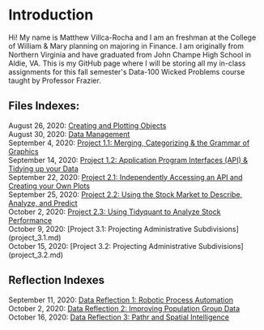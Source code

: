 # Introduction
Hi! My name is Matthew Villca-Rocha and I am an freshman at the College of William & Mary planning on majoring in Finance. I am originally from Northern Virginia and have graduated from John Champe High School in Aldie, VA. This is my GitHub page where I will be storing all my in-class assignments for this fall semester's Data-100 Wicked Problems course taught by Professor Frazier. 

## Files Indexes:

August 26, 2020: [Creating and Plotting Objects](creating_objects.md) <br />
August 30, 2020: [Data Management](data_mgt.md) <br />
September 4, 2020: [Project 1.1: Merging, Categorizing & the Grammar of Graphics](project_1.1.md) <br />
September 14, 2020: [Project 1.2: Application Program Interfaces (API) & Tidying up your Data](project_1.2.md) <br />
September 22, 2020: [Project 2.1: Independently Accessing an API and Creating your Own Plots](project_2.1.md) <br />
September 25, 2020: [Project 2.2: Using the Stock Market to Describe, Analyze, and Predict](project_2.2.md) <br />
October 2, 2020:  [Project 2.3: Using Tidyquant to Analyze Stock Performance](project_2.3.md) <br />
October 9, 2020: [Project 3.1: Projecting Administrative Subdivisions] (project_3.1.md) <br />
October 15, 2020: [Project 3.2: Projecting Administrative Subdivisions] (project_3.2.md) <br />



## Reflection Indexes

September 11, 2020: [Data Reflection 1: Robotic Process Automation](df1.md) <br />October 2, 2020:  [Data Reflection 2: Improving Population Group Data](df2.md) <br />October 16, 2020: [Data Reflection 3: Pathr and Spatial Intelligence](df3.md)  <br />
